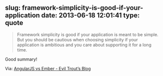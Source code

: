 slug: framework-simplicity-is-good-if-your-application
date: 2013-06-18 12:01:41
type: quote
---

> Framework simplicity is good if your application is meant to be simple. But you should be cautious when choosing simplicity if your application is ambitious and you care about supporting it for a long time.

Good summary!

 Via: [AngularJS vs Ember - Evil Trout’s Blog](http://eviltrout.com/2013/06/15/ember-vs-angular.html)
